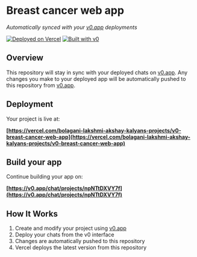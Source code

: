 # Breast cancer web app

*Automatically synced with your [v0.app](https://v0.app) deployments*

[![Deployed on Vercel](https://img.shields.io/badge/Deployed%20on-Vercel-black?style=for-the-badge&logo=vercel)](https://vercel.com/bolagani-lakshmi-akshay-kalyans-projects/v0-breast-cancer-web-app)
[![Built with v0](https://img.shields.io/badge/Built%20with-v0.app-black?style=for-the-badge)](https://v0.app/chat/projects/npNTtDXVY7f)

## Overview

This repository will stay in sync with your deployed chats on [v0.app](https://v0.app).
Any changes you make to your deployed app will be automatically pushed to this repository from [v0.app](https://v0.app).

## Deployment

Your project is live at:

**[https://vercel.com/bolagani-lakshmi-akshay-kalyans-projects/v0-breast-cancer-web-app](https://vercel.com/bolagani-lakshmi-akshay-kalyans-projects/v0-breast-cancer-web-app)**

## Build your app

Continue building your app on:

**[https://v0.app/chat/projects/npNTtDXVY7f](https://v0.app/chat/projects/npNTtDXVY7f)**

## How It Works

1. Create and modify your project using [v0.app](https://v0.app)
2. Deploy your chats from the v0 interface
3. Changes are automatically pushed to this repository
4. Vercel deploys the latest version from this repository
